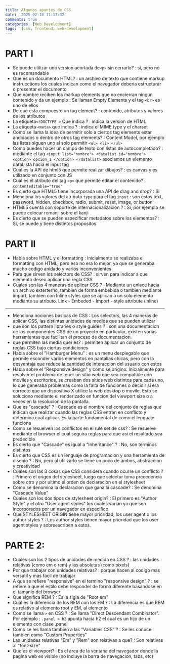 ```yaml
---
title: Algunos apuntes de CSS
date: '2025-02-18 11:17:32'
comments: true
categories: [Web Development]
tags:  [css, frontend, web-development]
---
```


 

# PART l
- Se puede utilizar una version acortada de`<p>` sin cerrarlo?   : si, pero no es recomandable
- Que es un documento HTML? : un archivo de texto que contiene markup instrucctions los cuales indican como el navegador deberia estructurar o presentar el documento
- Que nombre reciben los markup elements que no encierran ningun contenido y da un ejemplo : Se llaman Empty Elements y el tag `<br>` es uno de ellos
- De que esta compuesto un tag element? : contenido, atributos y valores de los atributos
- La etiqueta`<!DOCTYPE >` Que indica ? : indica la version de HTML
- La etiqueta `<meta>` que indica ? : indica el MIME type y el charset
- Como se llama la idea de permitir solo a ciertos tag elements estar andidados o dentro de otros tag elements? : Content Model, por ejemplo las listas siguen uno al solo permitir `<ul> <li> </ul>`
- Como puedes hacer un campo de texto con listas de autocompletado? : mediante el tag `<input list="nombre"> <datalist id="nombre"> <option> opcion_1 </option> </datalist>` asociamos un elemento dataLista hacia el input tag
- Cual es la API de html5 que permite realizar dibujos? : es canvas y es utilizado en conjunto con JS
- Cual es el atributo del tag `<p>` que permite editar el contenido? : `contenteditable="true"`
- Es cierto que HTML5 tiene incorporada una API de drag and drop? : Si
- Menciona los valores del atributo `type` para el tag `input` : son estos text, password, hidden, checkbox, radio, submit, reset, image, or button 
- HTML5 cuenta con soporte de internacionalizacion ? : Si, por ejemplo se puede colocar romanji sobre el kanji
- Es cierto que se pueden especificar metadatos sobre los elementos? : Si, se puede y tiene distintos propositos

# PART ll

- Habla sobre HTML y el formatting : Inicialmente se realizaba el formatting con HTML, pero eso no era lo mejor, ya que se generaba mucho codigo anidado y varios inconvenientes
- Para que sirven los selectors de CSS? : sirven para indicar a que elemento deseo aplicar una regla CSS
- Cuales son las 4 maneras de aplicar CSS ? : Mediante un enlace hacia un archivo exterterno, tambien de forma embebida o tambien mediante import, tambien con Inline styles que se aplican a un solo elemento mediante su atributo. Link - Embeded - Import - style attribute (inline)

----

- Menciona nociones basicas de CSS : Los selectors, las 4 maneras de aplicar CSS, las distintas unidades de medida que se pueden utilizar
- que son los pattern libraries o style guides ? : son una documentacion de los componentes CSS de un proyecto en particular, existen varias herramientas que facilitan el proceso de documentacion.
- que permiten las media queries? : permiten aplicar un conjunto de reglas CSS bajo ciertas condiciones
- Habla sobre el "Hamburger Menu" : es un menu desplegable que permite esconder varios elementos en pantallas chicas, pero con la desventaja que reduce la cantidad de interaccion del usuario con estos
- Habla sobre el "Responsive design" y como se origino: Inicialmente para resolver el problema de tener un sitio web que sea compatible con moviles y escritorios, se creaban dos sitios web distintos para cada uno, lo que generaba problemas como la falta de funciones o decidir si era correcto que un dispositivo X utilice la web desktop o movile. Esto se soluciono mediante el renderizado en funcion del viewport size o a veces en la resolucion de la pantalla.
- Que es "cascade"  ? : Cascade es el nombre del conjunto de reglas que indican que realizar cuando las reglas CSS entran en conflicto y determina cual aplicar. Es la parte fundamental de como el lenguaje funciona
- Como se resuelven los conflictos en el rule set de css? : Se resuelve mediante el browser el cual seguira reglas para que asi el resultado sea predecible 
- Es cierto que "Cascade" es igual a "Inheritance" ? : No, son terminos distintos
- Es cierto que CSS es un lenguaje de programacion y una herramienta de disenio ? : No, pero al utilizarlo se tiene un poco de ambos, abstraccion y creatividad
- Cuales son las 3 cosas que CSS considera cuando ocurre un conflicto ? : Primero el origen del stylesheet, luego que selector toma precedencia sobre otro y por ultimo el orden de declaracion en el stylesheet
- Como se denomina la declaracion que gana la cascade? : Se denomina "Cascade Value"
- Cuales son los dos tipos de stylesheet origin? : El primero es "Author Style" y el otro "User agent styles" los cuales varian ya que son incorporados por un navegador en especifico
- Que STYLESHEET ORIGIN tiene mayor prioridad, los user agent o los author styles ? : Los author styles tienen  mayor prioridad que los user agent styles y sobreescriben a estos.

# PARTE 2:

- Cuales son los 2 tipos de unidades de medida en CSS ? : las unidades relativas (como em o rem) y las absolutas (como pixels)
- Por que trabajar con unidades relativas?  : porque hacen al codigo mas versatil y mas facil de trabajar
- A que se refiere "responsive" en el termino "responsive design" ? : se refiere a que el estilo debe responder de forma diferente basandose en el tamanio del browser
- Que significa REM ? : Es la sigla de "Root  em"
- Cual es la diferencia de los REM con los EM ? : La diferencia es que REM es relativo al elemento root y EM, al elemento
- Como se llama `>` en CSS ? : Se llama "Direct Descendant Combinator". Por ejemplo : `.panel > h2` apunta hacia h2 el cual es un hijo de un elemento con clase .panel
- Como se les llama tambien a las "Variables CSS" ? : Se les conoce tambien como "Custom Properties"
- Las unidades relativas "Em" y "Rem" son relativas a que? : Son relativas al "font-size"
- Que es el viewport? : Es el area de la ventana del navegador donde la pagina web es visible (no incluye la barra de navegacion, tabs, etc)
  


